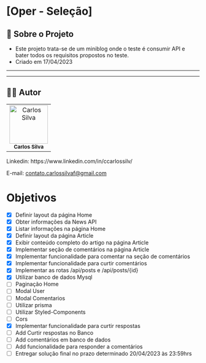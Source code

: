 # [Oper - Seleção]

## :page_facing_up: Sobre o Projeto
- Este projeto trata-se de um miniblog onde o teste é consumir API e bater todos os requisitos propostos no teste.
- Criado em 17/04/2023
---

---
## :man_technologist:  Autor

<table class="author">
  <tr>
    <td align="center">
      <a href="https://www.linkedin.com/in/ccarlossilv/">
       <img src="https://avatars.githubusercontent.com/carloosf" 
        width="100px;" alt="Carlos Silva"/>
        <br/>
        <sub>
          <b>Carlos Silva</b>
        </sub>
      </a>
    </td>
  </tr>
</table>   
   Linkedin:
   https://www.linkedin.com/in/ccarlossilv/
   
   E-mail: contato.carlossilvaf@gmail.com

# Objetivos

- [x]  Definir layout da página Home
- [x]  Obter informações da News API
- [x]  Listar informações na página Home
- [x]  Definir layout da página Article
- [x]  Exibir conteúdo completo do artigo na página Article
- [x]  Implementar seção de comentários na página Article
- [x]  Implementar funcionalidade para comentar na seção de comentários
- [x]  Implementar funcionalidade para curtir comentários
- [x]  Implementar as rotas /api/posts e /api/posts/{id}
- [x]  Utilizar banco de dados Mysql
- [ ]  Paginação Home
- [ ]  Modal User
- [ ]  Modal Comentarios
- [ ]  Utilizar prisma
- [ ]  Utilizar Styled-Components
- [ ]  Cors
- [x]  Implementar funcionalidade para curtir respostas
- [ ]  Add Curtir respostas no Banco
- [ ]  Add comentários em banco de dados
- [ ]  Add funcionalidade para responder a comentários
- [ ]  Entregar solução final no prazo determinado 20/04/2023 às 23:59hrs
